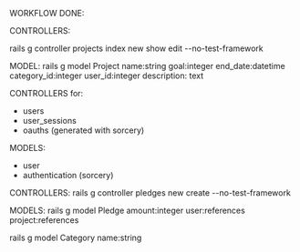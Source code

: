 WORKFLOW DONE:

<!-- Projects -->

CONTROLLERS:

rails g controller projects index new show edit --no-test-framework

MODEL:
rails g model Project 
name:string 
goal:integer
end_date:datetime 
category_id:integer
user_id:integer
description: text




<!-- Users  -->

CONTROLLERS for:
- users 
- user_sessions
- oauths (generated with sorcery)


MODELS:
- user
- authentication (sorcery)

<!-- Pledge -->

CONTROLLERS:
rails g controller pledges new create --no-test-framework

MODELS:
rails g model Pledge
amount:integer
user:references
project:references

<!-- Categories -->

rails g model Category name:string


<!-- Comments -->



